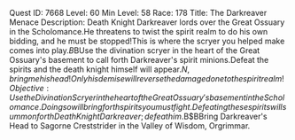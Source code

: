 Quest ID: 7668
Level: 60
Min Level: 58
Race: 178
Title: The Darkreaver Menace
Description: Death Knight Darkreaver lords over the Great Ossuary in the Scholomance.He threatens to twist the spirit realm to do his own bidding, and he must be stopped!This is where the scryer you helped make comes into play.$B$BUse the divination scryer in the heart of the Great Ossuary's basement to call forth Darkreaver's spirit minions.Defeat the spirits and the death knight himself will appear.$N, bring me his head!Only his demise will reverse the damage done to the spirit realm!
Objective: Use the Divination Scryer in the heart of the Great Ossuary's basement in the Scholomance.Doing so will bring forth spirits you must fight.Defeating these spirits will summon forth Death Knight Darkreaver; defeat him.$B$BBring Darkreaver's Head to Sagorne Creststrider in the Valley of Wisdom, Orgrimmar.
